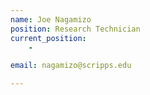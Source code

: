 ```yaml
---
name: Joe Nagamizo
position: Research Technician
current_position:
    - 

email: nagamizo@scripps.edu

---
```


